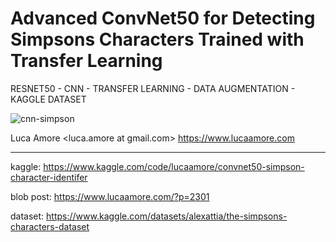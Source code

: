 
# Advanced ConvNet50 for Detecting Simpsons Characters Trained with Transfer Learning

RESNET50 - CNN - TRANSFER LEARNING - DATA AUGMENTATION - KAGGLE DATASET

![cnn-simpson](https://camo.githubusercontent.com/da086dccdf1de6356f20d8957b2e4b9bd9bfb72f9f7447f80e48577c3776643a/68747470733a2f2f7777772e6c756361616d6f72652e636f6d2f77702d636f6e74656e742f75706c6f6164732f323032342f31312f73696d70736f6e2d636e6e2d6c6974746c652e706e67)


Luca Amore <luca.amore at gmail.com>
https://www.lucaamore.com

---

kaggle:
https://www.kaggle.com/code/lucaamore/convnet50-simpson-character-identifer

blob post:
https://www.lucaamore.com/?p=2301

dataset:
https://www.kaggle.com/datasets/alexattia/the-simpsons-characters-dataset
